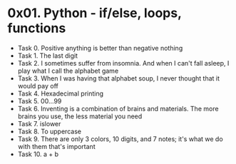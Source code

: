 # 0x01. Python - if/else, loops, functions

- Task 0. Positive anything is better than negative nothing
- Task 1. The last digit
- Task 2. I sometimes suffer from insomnia. And when I can't fall asleep, I play what I call the alphabet game
- Task 3. When I was having that alphabet soup, I never thought that it would pay off
- Task 4. Hexadecimal printing
- Task 5. 00...99
- Task 6. Inventing is a combination of brains and materials. The more brains you use, the less material you need
- Task 7. islower
- Task 8. To uppercase
- Task 9. There are only 3 colors, 10 digits, and 7 notes; it's what we do with them that's important
- Task 10. a + b
